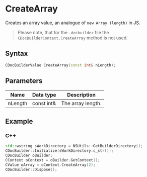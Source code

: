# CreateArray

Creates an array value, an analogue of `new Array (length)` in JS.

> Please note, that for the `.docbuilder` file the `CDocBuilderContext.CreateArray` method is not used.

## Syntax

```cpp
CDocBuilderValue CreateArray(const int& nLength);
```

## Parameters

| **Name** | **Data type** | **Description**   |
| -------- | ------------- | ----------------- |
| nLength  | const int&    | The array length. |

## Example

### C++

```cpp
std::wstring sWorkDirectory = NSUtils::GetBuilderDirectory();
CDocBuilder::Initialize(sWorkDirectory.c_str());
CDocBuilder oBuilder;
CContext oContext = oBuilder.GetContext();
CValue oArray = oContext.CreateArray(2);
CDocBuilder::Dispose();
```

